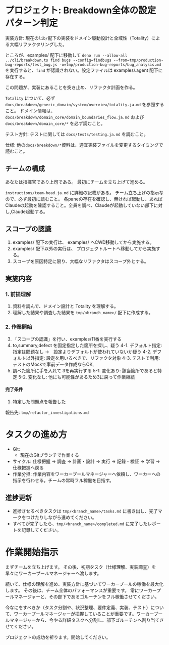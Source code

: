 # プロジェクト: Breakdown全体の設定パターン判定

実装方針:
現在の`lib/`配下の実装をドメイン駆動設計と全域性（Totality）による大幅リファクタリングした。

ところが、examples/ 配下に移動して
`deno run --allow-all ../cli/breakdown.ts find bugs --config=findbugs --from=tmp/production-bug-reports/test_bug.js -o=tmp/production-bug-reports/bug_analysis.md` を実行すると、`find` が認識されない。設定ファイルは examples/.agent 配下に存在する。

この問題が、実装にあることを突き止め、リファクタ計画を作る。


`Totality` について、必ず `docs/breakdown/generic_domain/system/overview/totality.ja.md` を参照すること。
ドメイン情報は、 `docs/breakdown/domain_core/domain_boundaries_flow.ja.md` および `docs/breakdown/domain_core/*` を必ず読むこと。

テスト方針:
テストに関しては `docs/tests/testing.ja.md` を読むこと。

仕様:
他の`docs/breakdown/*`資料は、適宜実装ファイルを変更するタイミングで読むこと。

## チームの構成

あなたは指揮官であり上司である。
最初にチームを立ち上げて進める。

`instructions/team-head.ja.md` に詳細の記載がある。
チーム立ち上げの指示なので、必ず最初に読むこと。
各paneの存在を確認し、無ければ起動し、あればClaudeの起動を確認すること。全員を調べ、Claudeが起動していない部下に対し,Claude起動する。

## スコープの認識

1. examples/ 配下の実行は、 examples/ へCWD移動してから実施する。
2. examples/ 配下以外の実行は、 プロジェクトルートへ移動してから実施する。
3. スコープを原因特定に限り、大幅なリファクタはスコープ外とする。

## 実施内容

### 1. 前提理解
1. 資料を読んで、ドメイン設計と Totality を理解する。
2. 理解した結果や調査した結果を `tmp/<branch_name>/` 配下に作成する。

### 2. 作業開始
3. 「スコープの認識」を行い、examples/11番を実行する
4. to,summary,defect を固定指定した箇所を探し、疑う
4-1. デフォルト指定: 指定は問題なし →　設定よりデフォルトが使われていないか疑う
4-2. デフォルト以外指定: 設定を用いるべきで、リファクタ対象
4-3. テストで利用: テストのMockで事前データ作成ならOK,
5. 調べた箇所に手を入れて 3を再実行する
5-1. 変化あり: 該当箇所であると特定
5-2. 変化なし: 他にも可能性があるため3に戻って作業継続

#### 完了条件

1. 特定した問題点を報告した

報告先: `tmp/refactor_investigations.md`

# タスクの進め方

- Git:
  - 現在のGitブランチで作業する
- サイクル: 仕様把握 → 調査 → 計画・設計 → 実行 → 記録・検証 → 学習 → 仕様把握へ戻る
- 作業分担: 作業内容をワーカープールマネージャーへ依頼し、ワーカーへの指示を行わせる。チームの常時フル稼働を目指す。

## 進捗更新

- 進捗させるべきタスクは `tmp/<branch_name>/tasks.md` に書き出し、完了マークをつけたりしながら進めてください。
- すべてが完了したら、`tmp/<branch_name>/completed.md` に完了したレポートを記録してください。


# 作業開始指示

まずチームを立ち上げます。
その後、初期タスク（仕様理解、実装調査）を早々にワーカープールマネージャーへ渡します。

続いて、仕様の理解を進め、実装方針に基づいてワーカープールの稼働を最大化します。
その後は、チーム全体のパフォーマンスが重要です。
常にワーカープールマネージャーと、その部下であるゴルーチンをフル稼働させてください。

今なにをすべきか（タスク分割や、状況整理、要件定義、実装、テスト）について、ワーカープールマネージャーが把握していることが重要です。ワーカープールマネージャーから、今やる詳細タスクへ分割し、部下ゴルーチンへ割り当てさせてください。

プロジェクトの成功を祈ります。開始してください。



